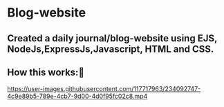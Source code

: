 # Blog-website

## Created a daily journal/blog-website using EJS, NodeJs,ExpressJs,Javascript, HTML and CSS.

## How this works:🔽


https://user-images.githubusercontent.com/117717963/234092747-4c9e89b5-789e-4cb7-9d00-4d0f95fc02c8.mp4

